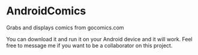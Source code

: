 # AndroidComics
Grabs and displays comics from gocomics.com

You can download it and run it on your Android device and it will work. Feel free to message me if you want to be a collaborator on this project.
